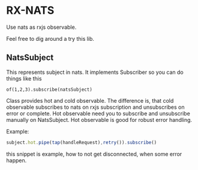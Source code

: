 # RX-NATS

Use nats as rxjs observable.

Feel free to dig around a try this lib.

## NatsSubject
This represents subject in nats. 
It implements Subscriber so you can do things like this
```
of(1,2,3).subscribe(natsSubject)
``` 

Class provides hot and cold observable. The difference is, that cold observable subscribes to nats on rxjs subscription and unsubscribes on error or complete. Hot observable need you to subscribe and unsubscribe manually on NatsSubject.
Hot observable is good for robust error handling.

Example:
```typescript
subject.hot.pipe(tap(handleRequest),retry()).subscribe()
```
this snippet is example, how to not get disconnected, when some error happen.




